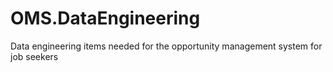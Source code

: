# OMS.DataEngineering
Data engineering items needed for the opportunity management system for job seekers
